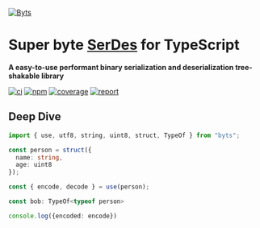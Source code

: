 [![Byts][logo-img]][logo-url]

# **Super byte [SerDes][serdes] for TypeScript**

**A easy-to-use performant binary serialization and deserialization tree-shakable library**

[![ci][ci-img]][ci-url]
[![npm][npm-img]][npm-url]
[![coverage][coverage-img]][coverage-url]
[![report][report-img]][report-url]

## Deep Dive

```ts
import { use, utf8, string, uint8, struct, TypeOf } from "byts";

const person = struct({
  name: string,
  age: uint8
});

const { encode, decode } = use(person);

const bob: TypeOf<typeof person>

console.log({encoded: encode})
```

<!-- urls -->

[serdes]: https://en.wikipedia.org/wiki/SerDes
[logo-img]: https://see.fontimg.com/api/renderfont4/rxaL/eyJyIjoiZnMiLCJoIjoxMjAsImZnYyI6IiNEQzE0M0MiLCJ0IjoxfQ/Qnl0cw/cube.png
[logo-url]: https://weisrc.github.io/byts
[ci-img]: https://github.com/weisrc/byts/actions/workflows/ci.yml/badge.svg
[ci-url]: https://github.com/weisrc/byts/actions/workflows/ci.yml
[npm-img]: https://img.shields.io/npm/v/byts?color=cb3837&label=npm&logo=npm
[npm-url]: https://www.npmjs.com/package/byts
[coverage-img]: https://img.shields.io/endpoint?url=https://weisrc.github.io/byts/coverage/badge.json
[coverage-url]: https://weisrc.github.io/byts/coverage
[report-img]: https://img.shields.io/endpoint?url=https://weisrc.github.io/byts/report/badge.json
[report-url]: https://weisrc.github.io/byts/report
